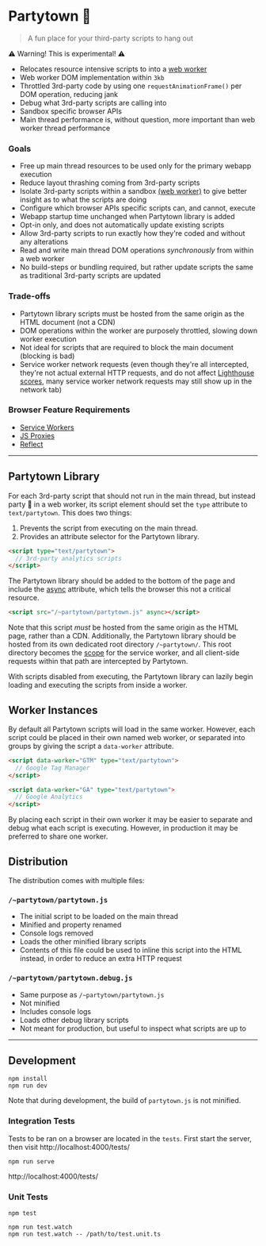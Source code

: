# Partytown 🎉

> A fun place for your third-party scripts to hang out

⚠️ Warning! This is experimental! ⚠️

- Relocates resource intensive scripts to into a [web worker](https://developer.mozilla.org/en-US/docs/Web/API/Web_Workers_API)
- Web worker DOM implementation within `3kb`
- Throttled 3rd-party code by using one `requestAnimationFrame()` per DOM operation, reducing jank
- Debug what 3rd-party scripts are calling into
- Sandbox specific browser APIs
- Main thread performance is, without question, more important than web worker thread performance

### Goals

- Free up main thread resources to be used only for the primary webapp execution
- Reduce layout thrashing coming from 3rd-party scripts
- Isolate 3rd-party scripts within a sandbox [(web worker)](https://developer.mozilla.org/en-US/docs/Web/API/Web_Workers_API) to give better insight as to what the scripts are doing
- Configure which browser APIs specific scripts can, and cannot, execute
- Webapp startup time unchanged when Partytown library is added
- Opt-in only, and does not automatically update existing scripts
- Allow 3rd-party scripts to run exactly how they're coded and without any alterations
- Read and write main thread DOM operations _synchronously_ from within a web worker
- No build-steps or bundling required, but rather update scripts the same as traditional 3rd-party scripts are updated

### Trade-offs

- Partytown library scripts must be hosted from the same origin as the HTML document (not a CDN)
- DOM operations within the worker are purposely throttled, slowing down worker execution
- Not ideal for scripts that are required to block the main document (blocking is bad)
- Service worker network requests (even though they're all intercepted, they're not actual external HTTP requests, and do not affect [Lighthouse scores](https://web.dev/performance-scoring/), many service worker network requests may still show up in the network tab)

### Browser Feature Requirements

- [Service Workers](https://caniuse.com/serviceworkers)
- [JS Proxies](https://caniuse.com/proxy)
- [Reflect](https://caniuse.com/mdn-javascript_builtins_reflect)

---

## Partytown Library

For each 3rd-party script that should not run in the main thread, but instead party 🎉 in a web worker, its script element should set the `type` attribute to `text/partytown`. This does two things:

1. Prevents the script from executing on the main thread.
2. Provides an attribute selector for the Partytown library.

```html
<script type="text/partytown">
  // 3rd-party analytics scripts
</script>
```

The Partytown library should be added to the bottom of the page and include the [async](https://developer.mozilla.org/en-US/docs/Web/HTML/Element/script#attr-async) attribute, which tells the browser this not a critical resource.

```html
<script src="/~partytown/partytown.js" async></script>
```

Note that this script _must_ be hosted from the same origin as the HTML page, rather than a CDN. Additionally, the Partytown library should be
hosted from its own dedicated root directory `/~partytown/`. This root directory becomes the [scope](https://developers.google.com/web/ilt/pwa/introduction-to-service-worker#registration_and_scope) for the service worker, and all client-side requests within that path are intercepted by Partytown.

With scripts disabled from executing, the Partytown library can lazily begin loading and executing the scripts from inside a worker.

## Worker Instances

By default all Partytown scripts will load in the same worker. However, each script could be placed in their own named web worker, or separated into groups by giving the script a `data-worker` attribute.

```html
<script data-worker="GTM" type="text/partytown">
  // Google Tag Manager
</script>

<script data-worker="GA" type="text/partytown">
  // Google Analytics
</script>
```

By placing each script in their own worker it may be easier to separate and debug what each script is executing. However, in production it may be preferred to share one worker.

## Distribution

The distribution comes with multiple files:

### `/~partytown/partytown.js`

- The initial script to be loaded on the main thread
- Minified and property renamed
- Console logs removed
- Loads the other minified library scripts
- Contents of this file could be used to inline this script into the HTML instead, in order to reduce an extra HTTP request

### `/~partytown/partytown.debug.js`

- Same purpose as `/~partytown/partytown.js`
- Not minified
- Includes console logs
- Loads other debug library scripts
- Not meant for production, but useful to inspect what scripts are up to

---

## Development

```
npm install
npm run dev
```

Note that during development, the build of `partytown.js` is not minified.

### Integration Tests

Tests to be ran on a browser are located in the `tests`. First start the server, then visit http://localhost:4000/tests/

```
npm run serve
```

http://localhost:4000/tests/

### Unit Tests

```
npm test
```

```
npm run test.watch
npm run test.watch -- /path/to/test.unit.ts
```
